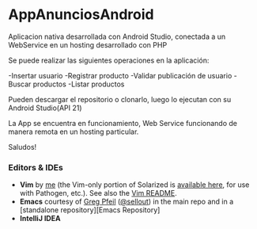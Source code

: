 # AppAnunciosAndroid

Aplicacion nativa desarrollada con Android Studio, conectada a un WebService en un hosting desarrollado con PHP

Se puede realizar las siguientes operaciones en la aplicación:

-Insertar usuario
-Registrar producto
-Validar publicación de usuario
-Buscar productos
-Listar productos


Pueden descargar el repositorio o clonarlo, luego lo ejecutan con su Android Studio(API 21)

La App se encuentra en funcionamiento, Web Service funcionando de manera remota en un hosting particular.

Saludos!

### Editors & IDEs

*   **Vim** by [me](https://github.com/altercation) (the Vim-only portion of Solarized is
    [available here](https://github.com/altercation/vim-colors-solarized), for use with
    Pathogen, etc.). See also the [Vim README](http://ethanschoonover.com/solarized/vim-colors-solarized).
*   **Emacs** courtesy of [Greg Pfeil](http://blog.technomadic.org)
    ([@sellout](http://twitter.com/sellout))
    in the main repo and in a [standalone repository][Emacs Repository]
*   **IntelliJ IDEA**

